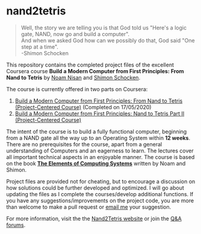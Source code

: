# nand2tetris

>Well, the story we are telling you is that God told us "Here's a logic gate, NAND, now go and build a computer".  
>And when we asked God how can we possibly do that, God said "One step at a time".  
>-Shimon Schocken
  
  
This repository contains the completed project files of the excellent Coursera course **Build a Modern Computer from First Principles: From Nand to Tetris** by [Noam Nisan](http://www.cs.huji.ac.il/~noam/) and [Shimon Schocken](http://www.shimonschocken.com/).  
  
  
The course is currently offered in two parts on Coursera:
 1. [Build a Modern Computer from First Principles: From Nand to Tetris (Project-Centered Course)](https://www.coursera.org/learn/build-a-computer) (Completed on 17/05/2020)
 2. [Build a Modern Computer from First Principles: Nand to Tetris Part II (Project-Centered Course)](https://www.coursera.org/learn/nand2tetris2)
   
   
The intent of the course is to build a fully functional computer, beginning from a NAND gate all the way up to an Operating System within **12 weeks**. There are no prerequisites for the course, apart from a general understanding of Computers and an eagerness to learn. The lectures cover all important technical aspects in an enjoyable manner. The course is based on the book [**The Elements of Computing Systems**](https://www.amazon.com/Elements-Computing-Systems-Building-Principles/dp/0262640686/ref=ed_oe_p) written by Noam and Shimon.  
   
   
Project files are provided not for cheating, but to encourage a discussion on how solutions could be further developed and optimized. I will go about updating the files as I complete the courses/develop additional functions. If you have any suggestions/improvements on the project code, you are more than welcome to make a pull request or [email me](mailto:fabian.alwis@gmail.com) your suggestion.  
   
   
For more information, visit the the [Nand2Tetris website](https://www.nand2tetris.org/) or join the [Q&A forums](http://nand2tetris-questions-and-answers-forum.32033.n3.nabble.com/).  

